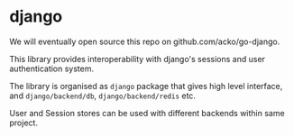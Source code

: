# django

We will eventually open source this repo on github.com/acko/go-django.

This library provides interoperability with django's sessions and user
authentication system.

The library is organised as `django` package that gives high level interface, and
`django/backend/db`, `django/backend/redis` etc.

User and Session stores can be used with different backends within same project.
